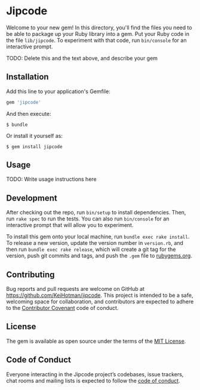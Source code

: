 # Jipcode

Welcome to your new gem! In this directory, you'll find the files you need to be able to package up your Ruby library into a gem. Put your Ruby code in the file `lib/jipcode`. To experiment with that code, run `bin/console` for an interactive prompt.

TODO: Delete this and the text above, and describe your gem

## Installation

Add this line to your application's Gemfile:

```ruby
gem 'jipcode'
```

And then execute:

    $ bundle

Or install it yourself as:

    $ gem install jipcode

## Usage

TODO: Write usage instructions here

## Development

After checking out the repo, run `bin/setup` to install dependencies. Then, run `rake spec` to run the tests. You can also run `bin/console` for an interactive prompt that will allow you to experiment.

To install this gem onto your local machine, run `bundle exec rake install`. To release a new version, update the version number in `version.rb`, and then run `bundle exec rake release`, which will create a git tag for the version, push git commits and tags, and push the `.gem` file to [rubygems.org](https://rubygems.org).

## Contributing

Bug reports and pull requests are welcome on GitHub at https://github.com/KeiHotman/jipcode. This project is intended to be a safe, welcoming space for collaboration, and contributors are expected to adhere to the [Contributor Covenant](http://contributor-covenant.org) code of conduct.

## License

The gem is available as open source under the terms of the [MIT License](https://opensource.org/licenses/MIT).

## Code of Conduct

Everyone interacting in the Jipcode project’s codebases, issue trackers, chat rooms and mailing lists is expected to follow the [code of conduct](https://github.com/KeiHotman/jipcode/blob/master/CODE_OF_CONDUCT.md).
